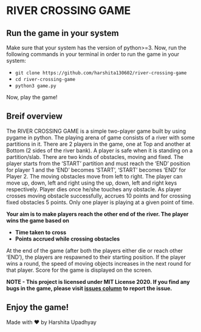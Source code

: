 # RIVER CROSSING GAME

## Run the game in your system

Make sure that your system has the version of python>=3. Now, run the following commands in your terminal in order to run the game in your system:
* `git clone https://github.com/harshita130602/river-crossing-game`
* `cd river-crossing-game`
* `python3 game.py`

Now, play the game!

## Breif overview 
The RIVER CROSSING GAME is a simple two-player game built by using pygame in python. The playing arena of game consists of a river with some partitions in it. There are 2 players in the game, one at Top and another at Bottom (2 sides of the river bank). A player is safe when it is standing on a partition/slab. There are two kinds of obstacles, moving and fixed. The player starts from the ‘START’ partition and must reach the ‘END’ position for player 1 and the ‘END’ becomes ‘START’, ‘START’ becomes ‘END’ for Player 2. The moving obstacles move from left to right. The player can move up, down, left and right using the up, down, left and right keys respectively. Player dies once he/she touches any obstacle. As player crosses moving obstacle successfully, accrues 10 points and for crossing fixed obstacles 5 points. Only one player is playing at a given point of time. 

**Your aim is to make players reach the other end of the river. The player wins the game based on**
* **Time taken to cross**
* **Points accrued while crossing obstacles**

At the end of the game (after both the players either die or reach other ‘END’), the players are respawned to their starting position. If the player wins a round, the speed of moving objects increases in the next round for that player. Score for the game is displayed on the screen.

**NOTE - This project is licensed under MIT License 2020. If you find any bugs in the game, please visit [issues column](https://github.com/harshita130602/river-crossing-game/issues) to report the issue.** 

## Enjoy the game!

Made with :heart: by Harshita Upadhyay
